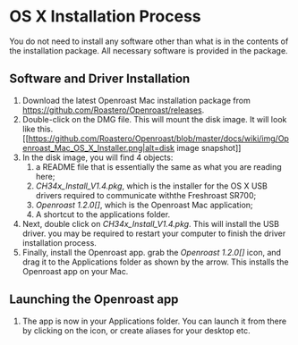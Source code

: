 # OS X Installation Process
You do not need to install any software other than what is in the contents of the installation package.  All necessary software is provided in the package.

## Software and Driver Installation
1. Download the latest Openroast Mac installation package from https://github.com/Roastero/Openroast/releases.
2. Double-click on the DMG file.  This will mount the disk image.  It will look like this.
[[https://github.com/Roastero/Openroast/blob/master/docs/wiki/img/Openroast_Mac_OS_X_Installer.png|alt=disk image snapshot]]
3. In the disk image, you will find 4 objects:
    1. a README file that is essentially the same as what you are reading here;
    2. *CH34x_Install_V1.4.pkg*, which is the installer for the OS X USB drivers required to communicate withthe Freshroast SR700;
    3. *Openroast 1.2.0[]*, which is the Openroast Mac application;
    4. A shortcut to the applications folder.
4. Next, double click on *CH34x_Install_V1.4.pkg*.  This will install the USB driver. you may be required to restart your computer to finish the driver installation process.
5. Finally, install the Openroast app.  grab the *Openroast 1.2.0[]* icon, and drag it to the Applications folder as shown by the arrow. This  installs the Openroast app on your Mac.

## Launching the Openroast app

1. The app is now in your Applications folder.  You can launch it from there by clicking on the icon, or create aliases for your desktop etc.